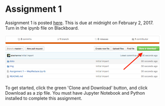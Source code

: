 # Assignment 1

Assignment 1 is posted [here](https://github.com/INF1005-6H-SocialDataAnalytics/assignment1/blob/master/Assignment%202%20--%20Clown%20Sightings.ipynb). This is due at midnight on February 2, 2017. Turn in the ipynb file on Blackboard.

![](img/download.png)

To get started, click the green 'Clone and Download' button, and click Download as a zip file. You must have Jupyter Notebook and Python installed to complete this assignment.